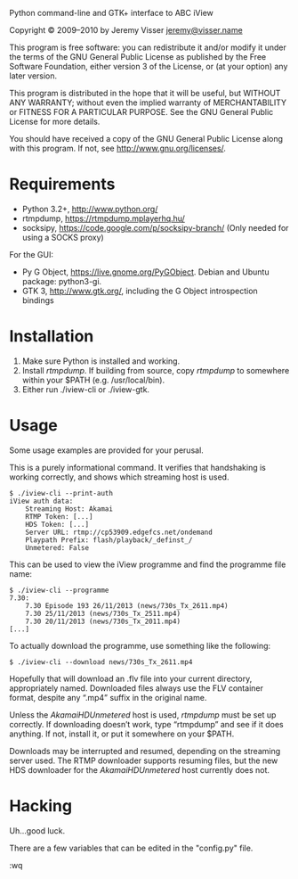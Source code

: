 ﻿Python command-line and GTK+ interface to ABC iView

Copyright © 2009–2010 by Jeremy Visser <jeremy@visser.name>

This program is free software: you can redistribute it and/or modify
it under the terms of the GNU General Public License as published by
the Free Software Foundation, either version 3 of the License, or
(at your option) any later version.

This program is distributed in the hope that it will be useful,
but WITHOUT ANY WARRANTY; without even the implied warranty of
MERCHANTABILITY or FITNESS FOR A PARTICULAR PURPOSE.  See the
GNU General Public License for more details.

You should have received a copy of the GNU General Public License
along with this program.  If not, see <http://www.gnu.org/licenses/>.

Requirements
============

* Python 3.2+, <http://www.python.org/>
* rtmpdump, <https://rtmpdump.mplayerhq.hu/>
* socksipy, <https://code.google.com/p/socksipy-branch/>
  (Only needed for using a SOCKS proxy)

For the GUI:
* Py G Object, <https://live.gnome.org/PyGObject>.
  Debian and Ubuntu package: python3-gi.
* GTK 3, <http://www.gtk.org/>, including the G Object introspection bindings

Installation
============

1. Make sure Python is installed and working.
2. Install _rtmpdump_. If building from source, copy _rtmpdump_ to
   somewhere within your $PATH (e.g. /usr/local/bin).
3. Either run ./iview-cli or ./iview-gtk.

Usage
=====

Some usage examples are provided for your perusal.

This is a purely informational command. It verifies that handshaking is
working correctly, and shows which streaming host is used.

	$ ./iview-cli --print-auth
	iView auth data:
	    Streaming Host: Akamai
	    RTMP Token: [...]
	    HDS Token: [...]
	    Server URL: rtmp://cp53909.edgefcs.net/ondemand
	    Playpath Prefix: flash/playback/_definst_/
	    Unmetered: False

This can be used to view the iView programme and
find the programme file name:

	$ ./iview-cli --programme
	7.30:
	    7.30 Episode 193 26/11/2013	(news/730s_Tx_2611.mp4)
	    7.30 25/11/2013	(news/730s_Tx_2511.mp4)
	    7.30 20/11/2013	(news/730s_Tx_2011.mp4)
	[...]

To actually download the programme, use something like the following:

	$ ./iview-cli --download news/730s_Tx_2611.mp4

Hopefully that will download an .flv file into your current directory,
appropriately named. Downloaded files always use the FLV container format,
despite any “.mp4” suffix in the original name.

Unless the _AkamaiHDUnmetered_ host is used,
_rtmpdump_ must be set up correctly. If downloading doesn’t work, type
“rtmpdump” and see if it does anything.
If not, install it, or put it somewhere on your $PATH.

Downloads may be interrupted and resumed, depending on the streaming server
used. The RTMP downloader supports resuming files, but the new HDS downloader
for the _AkamaiHDUnmetered_ host currently does not.

Hacking
=======

Uh...good luck.

There are a few variables that can be edited in the "config.py" file.

:wq
